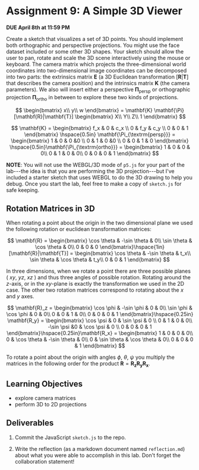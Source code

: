 # Assignment 9: A Simple 3D Viewer

**DUE April 8th at 11:59 PM**

Create a sketch that visualizes a set of 3D points. You should
implement both orthographic and perspective projections. You might use
the face dataset included or some other 3D shapes. Your sketch should
allow the user to pan, rotate and scale the 3D scene interactively
using the mouse or keyboard. The camera matrix which projects the
three-dimensional world coordinates into two-dimensional image
coordinates can be decomposed into two parts: the extrinsics matrix
$\mathbf{E}$ (a 3D Euclidean transformation $[\mathbf{R}|\mathbf{T}]$
that describes the camera position) and the intrinsics matrix
$\mathbf{K}$ (the camera parameters). We also will insert either a
perspective $\mathbf{\Pi_{\textrm{persp}}}$ or orthographic projection
$\mathbf{\Pi_{\textrm{ortho}}}$ in between to explore these two kinds of
projections.

$$
\begin{bmatrix}
x\\
y\\
w
\end{bmatrix}
= \mathbf{K} \mathbf{\Pi} [\mathbf{R}|\mathbf{T}] 
\begin{bmatrix}
X\\
Y\\
Z\\
1
\end{bmatrix}
$$

$$
\mathbf{K} = 
\begin{bmatrix}
f_x & 0 & c_x \\
0 & f_y & c_y \\
0 & 0 & 1  
\end{bmatrix} \hspace{0.5in} \mathbf{\Pi_{\textrm{persp}}} = 
\begin{bmatrix}
1 & 0 & 0 &0 \\
0 & 1 & 0 &0 \\
0 & 0 & 1 & 0 
\end{bmatrix} \hspace{0.5in}\mathbf{\Pi_{\textrm{ortho}}} = 
\begin{bmatrix}
1 & 0 & 0 & 0\\
0 & 1 & 0 & 0\\
0 & 0 & 0 & 1
\end{bmatrix}
$$

**NOTE**: You will not use the WEBGL/3D mode of `p5.js` for your part
of the lab---the idea is that you are performing the 3D
projection---but I've included a starter sketch that uses WEBGL to do
the 3D drawing to help you debug. Once you start the lab, feel free to
make a copy of `sketch.js` for safe keeping.

## Rotation Matrices in 3D

When rotating a point about the origin in the two dimensional plane we
used the following rotation or euclidean transformation matrices:

$$
\mathbf{R} = 
\begin{bmatrix}
\cos \theta & -\sin \theta & 0\\
\sin \theta  & \cos \theta & 0\\
0 & 0 & 0
\end{bmatrix}\hspace{1in}[\mathbf{R}|\mathbf{T}] = 
\begin{bmatrix}
\cos \theta & -\sin \theta & t_x\\
\sin \theta  & \cos \theta & t_y\\
0 & 0 & 1 
\end{bmatrix}
$$


In three dimensions, when we rotate a point there are three possible
planes ( $xy$, $yz$, $xz$ ) and thus three angles of possible
rotation. Rotating around the $z$-axis, or in the $xy$-plane is exactly
the transformation we used in the 2D case. The other two rotation matrices
correspond to rotating about the $x$ and $y$ axes.

$$
\mathbf{R}_z =
\begin{bmatrix}
\cos \phi & -\sin \phi & 0 & 0\\
\sin \phi  & \cos \phi & 0 & 0\\
0 & 0 & 1 & 0\\
0 & 0 & 0 & 1
\end{bmatrix}\hspace{0.25in} \mathbf{R_y} =
\begin{bmatrix}
\cos \psi & 0 & \sin \psi & 0 \\
0 &  1 & 0 & 0\\
-\sin \psi  &0 & \cos \psi & 0 \\
0 & 0 & 0 & 1
\end{bmatrix}\hspace{0.25in}\mathbf{R_x} =
\begin{bmatrix}
1 & 0 & 0 & 0\\
0 & \cos \theta & -\sin \theta & 0\\
0 & \sin \theta & \cos \theta  & 0\\
0 & 0 & 0 & 1
\end{bmatrix}
$$


To rotate a point about the origin with angles $\phi$, $\theta$,
$\psi$ you multiply the matrices in the following order for the
product $\mathbf{R} = \mathbf{R_z}\mathbf{R_y}\mathbf{R_x}$.




## Learning Objectives

- explore camera matrices
- perform 3D to 2D projections

## Deliverables

1. Commit the JavaScript `sketch.js` to the repo.

2. Write the reflection (as a markdown document named
   `reflection.md`) about what you were able to accomplish in this
   lab. Don't forget the collaboration statement!
